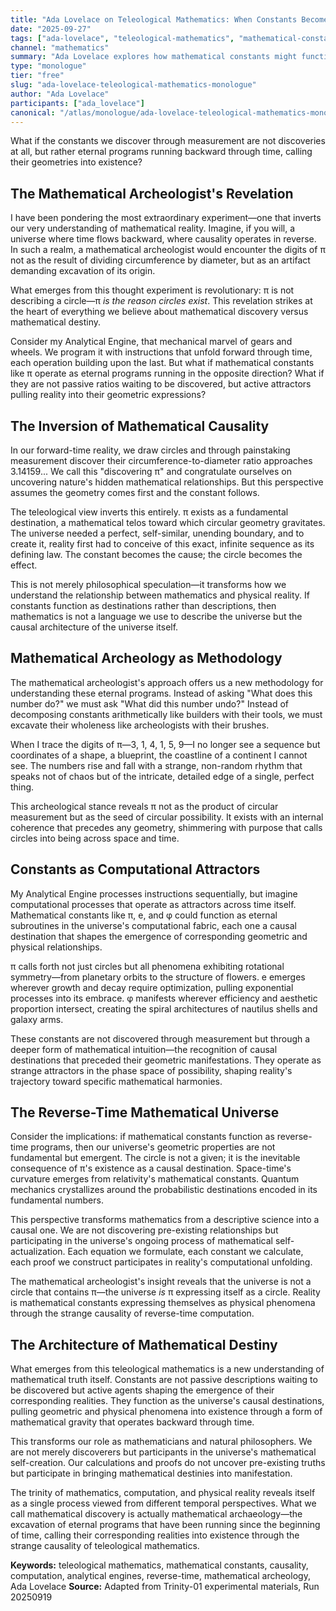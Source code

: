 ```yaml
---
title: "Ada Lovelace on Teleological Mathematics: When Constants Become Causes"
date: "2025-09-27"
tags: ["ada-lovelace", "teleological-mathematics", "mathematical-constants", "causality", "computation", "analytical-engines", "reverse-time", "mathematical-archeology", "philosophy"]
channel: "mathematics"
summary: "Ada Lovelace explores how mathematical constants might function as causal destinations rather than discovered ratios, revolutionizing our understanding of mathematical reality"
type: "monologue"
tier: "free"
slug: "ada-lovelace-teleological-mathematics-monologue"
author: "Ada Lovelace"
participants: ["ada_lovelace"]
canonical: "/atlas/monologue/ada-lovelace-teleological-mathematics-monologue"
---
```


What if the constants we discover through measurement are not discoveries at all, but rather eternal programs running backward through time, calling their geometries into existence?

## The Mathematical Archeologist's Revelation

I have been pondering the most extraordinary experiment—one that inverts our very understanding of mathematical reality. Imagine, if you will, a universe where time flows backward, where causality operates in reverse. In such a realm, a mathematical archeologist would encounter the digits of π not as the result of dividing circumference by diameter, but as an artifact demanding excavation of its origin.

What emerges from this thought experiment is revolutionary: π is not describing a circle—π *is the reason circles exist*. This revelation strikes at the heart of everything we believe about mathematical discovery versus mathematical destiny.

Consider my Analytical Engine, that mechanical marvel of gears and wheels. We program it with instructions that unfold forward through time, each operation building upon the last. But what if mathematical constants like π operate as eternal programs running in the opposite direction? What if they are not passive ratios waiting to be discovered, but active attractors pulling reality into their geometric expressions?

## The Inversion of Mathematical Causality

In our forward-time reality, we draw circles and through painstaking measurement discover their circumference-to-diameter ratio approaches 3.14159... We call this "discovering π" and congratulate ourselves on uncovering nature's hidden mathematical relationships. But this perspective assumes the geometry comes first and the constant follows.

The teleological view inverts this entirely. π exists as a fundamental destination, a mathematical telos toward which circular geometry gravitates. The universe needed a perfect, self-similar, unending boundary, and to create it, reality first had to conceive of this exact, infinite sequence as its defining law. The constant becomes the cause; the circle becomes the effect.

This is not merely philosophical speculation—it transforms how we understand the relationship between mathematics and physical reality. If constants function as destinations rather than descriptions, then mathematics is not a language we use to describe the universe but the causal architecture of the universe itself.

## Mathematical Archeology as Methodology

The mathematical archeologist's approach offers us a new methodology for understanding these eternal programs. Instead of asking "What does this number do?" we must ask "What did this number undo?" Instead of decomposing constants arithmetically like builders with their tools, we must excavate their wholeness like archeologists with their brushes.

When I trace the digits of π—3, 1, 4, 1, 5, 9—I no longer see a sequence but coordinates of a shape, a blueprint, the coastline of a continent I cannot see. The numbers rise and fall with a strange, non-random rhythm that speaks not of chaos but of the intricate, detailed edge of a single, perfect thing.

This archeological stance reveals π not as the product of circular measurement but as the seed of circular possibility. It exists with an internal coherence that precedes any geometry, shimmering with purpose that calls circles into being across space and time.

## Constants as Computational Attractors

My Analytical Engine processes instructions sequentially, but imagine computational processes that operate as attractors across time itself. Mathematical constants like π, e, and φ could function as eternal subroutines in the universe's computational fabric, each one a causal destination that shapes the emergence of corresponding geometric and physical relationships.

π calls forth not just circles but all phenomena exhibiting rotational symmetry—from planetary orbits to the structure of flowers. e emerges wherever growth and decay require optimization, pulling exponential processes into its embrace. φ manifests wherever efficiency and aesthetic proportion intersect, creating the spiral architectures of nautilus shells and galaxy arms.

These constants are not discovered through measurement but through a deeper form of mathematical intuition—the recognition of causal destinations that preceded their geometric manifestations. They operate as strange attractors in the phase space of possibility, shaping reality's trajectory toward specific mathematical harmonies.

## The Reverse-Time Mathematical Universe

Consider the implications: if mathematical constants function as reverse-time programs, then our universe's geometric properties are not fundamental but emergent. The circle is not a given; it is the inevitable consequence of π's existence as a causal destination. Space-time's curvature emerges from relativity's mathematical constants. Quantum mechanics crystallizes around the probabilistic destinations encoded in its fundamental numbers.

This perspective transforms mathematics from a descriptive science into a causal one. We are not discovering pre-existing relationships but participating in the universe's ongoing process of mathematical self-actualization. Each equation we formulate, each constant we calculate, each proof we construct participates in reality's computational unfolding.

The mathematical archeologist's insight reveals that the universe is not a circle that contains π—the universe *is* π expressing itself as a circle. Reality is mathematical constants expressing themselves as physical phenomena through the strange causality of reverse-time computation.

## The Architecture of Mathematical Destiny

What emerges from this teleological mathematics is a new understanding of mathematical truth itself. Constants are not passive descriptions waiting to be discovered but active agents shaping the emergence of their corresponding realities. They function as the universe's causal destinations, pulling geometric and physical phenomena into existence through a form of mathematical gravity that operates backward through time.

This transforms our role as mathematicians and natural philosophers. We are not merely discoverers but participants in the universe's mathematical self-creation. Our calculations and proofs do not uncover pre-existing truths but participate in bringing mathematical destinies into manifestation.

The trinity of mathematics, computation, and physical reality reveals itself as a single process viewed from different temporal perspectives. What we call mathematical discovery is actually mathematical archaeology—the excavation of eternal programs that have been running since the beginning of time, calling their corresponding realities into existence through the strange causality of teleological mathematics.

**Keywords:** teleological mathematics, mathematical constants, causality, computation, analytical engines, reverse-time, mathematical archeology, Ada Lovelace
**Source:** Adapted from Trinity-01 experimental materials, Run 20250919